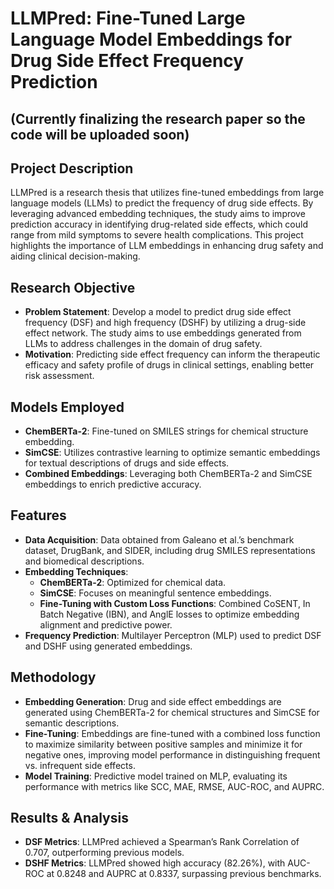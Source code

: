 # LLMPred: Fine-Tuned Large Language Model Embeddings for Drug Side Effect Frequency Prediction
## (Currently finalizing the research paper so the code will be uploaded soon)

## Project Description
LLMPred is a research thesis that utilizes fine-tuned embeddings from large language models (LLMs) to predict the frequency of drug side effects. By leveraging advanced embedding techniques, the study aims to improve prediction accuracy in identifying drug-related side effects, which could range from mild symptoms to severe health complications. This project highlights the importance of LLM embeddings in enhancing drug safety and aiding clinical decision-making.


## Research Objective
- **Problem Statement**: Develop a model to predict drug side effect frequency (DSF) and high frequency (DSHF) by utilizing a drug-side effect network. The study aims to use embeddings generated from LLMs to address challenges in the domain of drug safety.
- **Motivation**: Predicting side effect frequency can inform the therapeutic efficacy and safety profile of drugs in clinical settings, enabling better risk assessment.

## Models Employed
- **ChemBERTa-2**: Fine-tuned on SMILES strings for chemical structure embedding.
- **SimCSE**: Utilizes contrastive learning to optimize semantic embeddings for textual descriptions of drugs and side effects.
- **Combined Embeddings**: Leveraging both ChemBERTa-2 and SimCSE embeddings to enrich predictive accuracy.

## Features
- **Data Acquisition**: Data obtained from Galeano et al.’s benchmark dataset, DrugBank, and SIDER, including drug SMILES representations and biomedical descriptions.
- **Embedding Techniques**:
  - **ChemBERTa-2**: Optimized for chemical data.
  - **SimCSE**: Focuses on meaningful sentence embeddings.
  - **Fine-Tuning with Custom Loss Functions**: Combined CoSENT, In Batch Negative (IBN), and AnglE losses to optimize embedding alignment and predictive power.
- **Frequency Prediction**: Multilayer Perceptron (MLP) used to predict DSF and DSHF using generated embeddings.

## Methodology
- **Embedding Generation**: Drug and side effect embeddings are generated using ChemBERTa-2 for chemical structures and SimCSE for semantic descriptions.
- **Fine-Tuning**: Embeddings are fine-tuned with a combined loss function to maximize similarity between positive samples and minimize it for negative ones, improving model performance in distinguishing frequent vs. infrequent side effects.
- **Model Training**: Predictive model trained on MLP, evaluating its performance with metrics like SCC, MAE, RMSE, AUC-ROC, and AUPRC.

## Results & Analysis
- **DSF Metrics**: LLMPred achieved a Spearman’s Rank Correlation of 0.707, outperforming previous models.
- **DSHF Metrics**: LLMPred showed high accuracy (82.26%), with AUC-ROC at 0.8248 and AUPRC at 0.8337, surpassing previous benchmarks.

